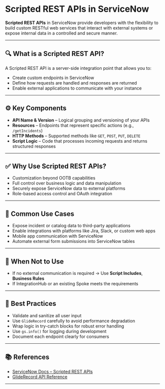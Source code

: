 # Scripted REST APIs in ServiceNow

**Scripted REST APIs** in ServiceNow provide developers with the flexibility to build custom RESTful web services that interact with external systems or expose internal data in a controlled and secure manner.

---

## 🔍 What is a Scripted REST API?

A Scripted REST API is a server-side integration point that allows you to:

- Create custom endpoints in ServiceNow
- Define how requests are handled and responses are returned
- Enable external applications to communicate with your instance

---

## ⚙️ Key Components

- **API Name & Version** – Logical grouping and versioning of your APIs
- **Resources** – Endpoints that represent specific actions (e.g., `/getIncidents`)
- **HTTP Methods** – Supported methods like `GET`, `POST`, `PUT`, `DELETE`
- **Script Logic** – Code that processes incoming requests and returns structured responses

---

## ✅ Why Use Scripted REST APIs?

- Customization beyond OOTB capabilities
- Full control over business logic and data manipulation
- Securely expose ServiceNow data to external platforms
- Role-based access control and OAuth integration

---

## 🧠 Common Use Cases

- Expose incident or catalog data to third-party applications
- Enable integrations with platforms like Jira, Slack, or custom web apps
- Mobile app communication with ServiceNow
- Automate external form submissions into ServiceNow tables

---

## 🚫 When Not to Use

- If no external communication is required → Use **Script Includes**, **Business Rules**
- If IntegrationHub or an existing Spoke meets the requirements

---

## 📌 Best Practices

- Validate and sanitize all user input
- Use `GlideRecord` carefully to avoid performance degradation
- Wrap logic in try-catch blocks for robust error handling
- Use `gs.info()` for logging during development
- Document each endpoint clearly for consumers

---

## 📚 References

- [ServiceNow Docs – Scripted REST APIs](https://developer.servicenow.com/dev.do#!/reference/api/orlando/server_apis/ScriptedRESTAPI/concept/c_ScriptedRESTAPI)
- [GlideRecord API Reference](https://developer.servicenow.com/dev.do#!/reference/api/orlando/server_apis/GlideRecord)

---
